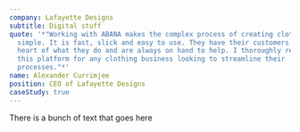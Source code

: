 ```yaml
---
company: Lafayette Designs
subtitle: Digital stuff
quote: '*"Working with ABANA makes the complex process of creating clothes
  simple. It is fast, slick and easy to use. They have their customers at the
  heart of what they do and are always on hand to help. I thoroughly recommend
  this platform for any clothing business looking to streamline their
  processes."*'
name: Alexander Currimjee
position: CEO of Lafayette Designs
caseStudy: true
---
```

There is a bunch of text that goes here